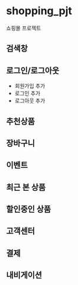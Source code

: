 # shopping_pjt
쇼핑몰 프로젝트

## 검색창

## 로그인/로그아웃

- 회원가입 추가
- 로그인 추가
- 로그아웃 추가

## 추천상품

## 장바구니

## 이벤트

## 최근 본 상품

## 할인중인 상품

## 고객센터

## 결제 

## 내비게이션